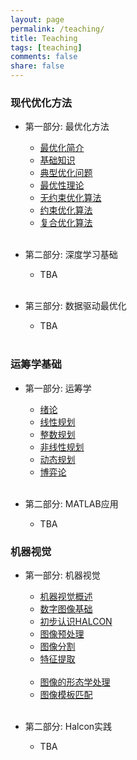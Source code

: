 ```yaml
---
layout: page
permalink: /teaching/
title: Teaching
tags: [teaching]
comments: false
share: false
---
```




### 现代优化方法

- 第一部分: 最优化方法  <br>
  - <a href="../teaching/OPT_1.pdf" class="textlink" target="_blank">最优化简介 </a>  <br>
  - <a href="../teaching/OPT_2.pdf" class="textlink" target="_blank">基础知识 </a> <br>
  - <a href="../teaching/OPT_3.pdf" class="textlink" target="_blank">典型优化问题 </a> <br>
  - <a href="../teaching/OPT_4.pdf" class="textlink" target="_blank">最优性理论 </a> <br>
  - <a href="../teaching/OPT_5.pdf" class="textlink" target="_blank">无约束优化算法 </a> <br>
  - <a href="../teaching/OPT_6.pdf" class="textlink" target="_blank">约束优化算法 </a> <br>
  - <a href="../teaching/OPT_7.pdf" class="textlink" target="_blank">复合优化算法 </a> <br><br>
  
- 第二部分: 深度学习基础  <br>
  - TBA<br><br>
  
- 第三部分: 数据驱动最优化  <br>
  - TBA<br><br>


### 运筹学基础

- 第一部分: 运筹学 <br>
  - <a href="../teaching/OR_1.pdf" class="textlink" target="_blank">绪论 </a> <br>
  - <a href="../teaching/OR_2.pdf" class="textlink" target="_blank">线性规划  </a> <br>
  - <a href="../teaching/OR_3.pdf" class="textlink" target="_blank">整数规划 </a> <br>
  - <a href="../teaching/OR_4.pdf" class="textlink" target="_blank">非线性规划 </a> <br>
  - <a href="../teaching/OR_5.pdf" class="textlink" target="_blank">动态规划 </a> <br>
  - <a href="../teaching/OR_6.pdf" class="textlink" target="_blank">博弈论 </a> <br><br>

- 第二部分: MATLAB应用  <br>
  - TBA



### 机器视觉

- 第一部分: 机器视觉 <br>
  - <a href="../teaching/OR_1.pdf" class="textlink" target="_blank">机器视觉概述 </a> <br>
  - <a href="../teaching/OR_2.pdf" class="textlink" target="_blank">数字图像基础  </a> <br>
  - <a href="../teaching/OR_3.pdf" class="textlink" target="_blank">初步认识HALCON </a> <br>
  - <a href="../teaching/OR_4.pdf" class="textlink" target="_blank">图像预处理 </a> <br>
  - <a href="../teaching/OR_5.pdf" class="textlink" target="_blank">图像分割  </a> <br>
  - <a href="../teaching/OR_6.pdf" class="textlink" target="_blank">特征提取 </a> <br><br>
  - <a href="../teaching/OR_5.pdf" class="textlink" target="_blank">图像的形态学处理  </a> <br>
  - <a href="../teaching/OR_6.pdf" class="textlink" target="_blank">图像模板匹配 </a> <br><br>

- 第二部分: Halcon实践  <br>
  - TBA



